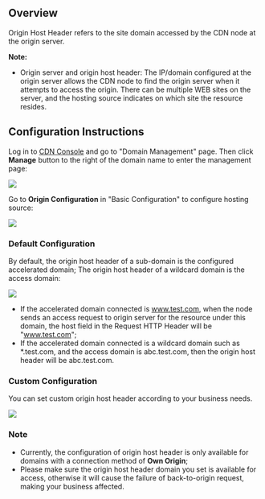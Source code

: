 ## Overview

Origin Host Header refers to the site domain accessed by the CDN node at the origin server.

**Note:**

+ Origin server and origin host header: The IP/domain configured at the origin server allows the CDN node to find the origin server when it attempts to access the origin. There can be multiple WEB sites on the server, and the hosting source indicates on which site the resource resides.


## Configuration Instructions

Log in to [CDN Console](https://console.qcloud.com/cdn) and go to "Domain Management" page. Then click **Manage** button to the right of the domain name to enter the management page:

![](https://mc.qcloudimg.com/static/img/13b09577cd5047bba5ba53c15f91ead5/1.png)

Go to **Origin Configuration** in "Basic Configuration" to configure hosting source:

![](https://mc.qcloudimg.com/static/img/e21f4accc282dc2f030e6b1bf6760186/2.png)



### Default Configuration

By default, the origin host header of a sub-domain is the configured accelerated domain; The origin host header of a wildcard domain is the access domain:

![](https://mc.qcloudimg.com/static/img/ad0a8cdce3c41ab68c0b561356e2032e/3.png)

+ If the accelerated domain connected is www.test.com, when the node sends an access request to origin server for the resource under this domain, the host field in the Request HTTP Header will be "www.test.com";
+ If the accelerated domain connected is a wildcard domain such as \*.test.com, and the access domain is abc.test.com, then the origin host header will be abc.test.com.


### Custom Configuration

You can set custom origin host header according to your business needs.

![](https://mc.qcloudimg.com/static/img/04736972641d8c6928a66e3a52e3dcf8/4.png)


### Note

- Currently, the configuration of origin host header is only available for domains with a connection method of **Own Origin**;
- Please make sure the origin host header domain you set is available for access, otherwise it will cause the failure of back-to-origin request, making your business affected.
